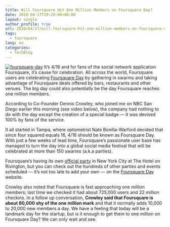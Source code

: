 ```yaml
---
title: Will Foursquare Hit One Million Members on Foursquare Day?
date: 2010-04-17T19:29:00+00:00
layout: single
author_profile: true
url: 2010/04/17/will-foursquare-hit-one-million-members-on-foursquare-day/
tags:
  - foursquare
lang: en
categories: 
  - TechBlog
---
```

[![foursquare-day](http://lh3.ggpht.com/_vaUVXcmC3OI/S8oFFIPYFXI/AAAAAAAAB_8/B0kR1nmus9Q/foursquare-day_thumb%5B3%5D.jpg?imgmax=800 "foursquare-day")](http://lh4.ggpht.com/_vaUVXcmC3OI/S8oFA3FqtzI/AAAAAAAAB_4/hEyqZrSaiO4/s1600-h/foursquare-day%5B5%5D.jpg) It’s 4/16 and for fans of the social network application Foursquare, it’s cause for celebration. All across the world, Foursquare users are celebrating [Foursquare Day](http://4sqday.com/) by gathering in swarms and taking advantage of Foursquare deals offered by bars, restaurants and other venues. The big day could also potentially be the day Foursquare reaches one million members. 

According to Co-Founder Dennis Crowley, who joined me on NBC San Diego earlier this morning (see video below), the company had nothing to do with the day except the creation of a special badge — it was devised 100% by fans of the service. 

It all started in Tampa, where optometrist Nate Bonilla-Warford decided that since four squared equals 16, 4/16 should be known as Foursquare Day. With just a few weeks of lead time, Foursquare’s passionate user base has managed to turn the day into a global social media festival that will be celebrated at more than 150 swarms (a.k.a parties). 

Foursquare’s having its own [official party](http://4sqday.com/event/official-nyc-party) in New York City at The Hotel on Rivington, but you can check out the hundreds of other parties and events scheduled — it’s not too late to add your own — on the [Foursquare Day](http://4sqday.com/) website. 

Crowley also noted that Foursquare is fast approaching one million members; last time we checked it had about 725,000 users and 22 million checkins. In a follow up conversation, **Crowley said that Foursquare is about 80,000 shy of the one million mark** and that it normally adds 10,000 to 20,000 new members a day. We have a feeling that today will be a landmark day for the startup, but is it enough to get them to one million on Foursquare Day? We can only wait and see.
